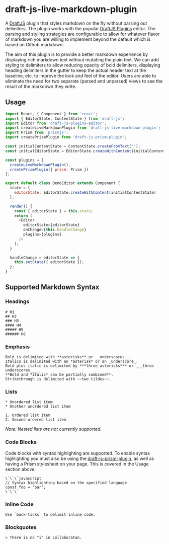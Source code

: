 # draft-js-live-markdown-plugin

A [DraftJS](https://facebook.github.io/draft-js/) plugin that styles markdown on the fly without parsing out delimiters. The plugin works with the popular [DraftJS Plugins](https://github.com/draft-js-plugins/draft-js-plugins) editor. The parsing and styling strategies are configurable to allow for whatever flavor of markdown you are willing to implement beyond the default which is based on Github markdown.

The aim of this plugin is to provide a better markdown experience by displaying rich markdown text without mutating the plain text. We can add styling to delimiters to allow reducing opacity of bold delimiters, displaying heading delimiters in the gutter to keep the actual header text at the baseline, etc. to improve the look and feel of the editor. Users are able to eliminate the need for two separate (parsed and unparsed) views to see the result of the markdown they write.

## Usage

```javascript
import React, { Component } from 'react';
import { EditorState, ContentState } from 'draft-js';
import Editor from 'draft-js-plugins-editor';
import createLiveMarkdownPlugin from 'draft-js-live-markdown-plugin';
import Prism from 'prismjs';
import createPrismPlugin from 'draft-js-prism-plugin';

const initialContentState = ContentState.createFromText('');
const initialEditorState = EditorState.createWithContent(initialContentState);

const plugins = [
  createLiveMarkdownPlugin(),
  createPrismPlugin({ prism: Prism })
];

export default class DemoEditor extends Component {
  state = {
    editorState: EditorState.createWithContent(initialContentState)
  };

  render() {
    const { editorState } = this.state;
    return (
      <Editor
        editorState={editorState}
        onChange={this.handleChange}
        plugins={plugins}
      />
    );
  }

  handleChange = editorState => {
    this.setState({ editorState });
  };
}
```

## Supported Markdown Syntax

### Headings

```
# H1
## H2
### H3
#### H4
##### H5
###### H6
```

### Emphasis

```
Bold is delimited with **asterisks** or __underscores__.
Italics is delimited with an *asterisk* or an _underscore_.
Bold plus italic is delimited by ***three asterisks*** or ___three underscores___.
**Bold and *italic* can be partially combined**.
Strikethrough is delimited with ~~two tildes~~.
```

### Lists

```
* Unordered list item
* Another unordered list item

1. Ordered list item
2. Second ordered list item
```

_Note: Nested lists are not currently supported._

### Code Blocks

Code blocks with syntax highlighting are supported. To enable syntax highlighting you must also be using the [draft-js-prism-plugin](https://github.com/withspectrum/draft-js-prism-plugin), as well as having a Prism stylesheet on your page. This is covered in the Usage section above.

```
\`\`\`javascript
// Syntax highlighting based on the specified language
const foo = 'bar';
\`\`\`
```

### Inline Code

```
Use `back-ticks` to delimit inline code.
```

### Blockquotes

```
> There is no "i" in collaboraton.
```
